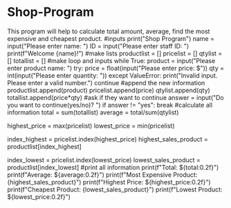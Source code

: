 # Shop-Program
This program will help to calculate total amount, average, find the most expensive and cheapest product.
#inputs
print("Shop Program")
name = input("Please enter name: ")
ID = input("Please enter staff ID: ")
print(f"Welcome {name}!")
#make lists
productlist = []
pricelist = []
qtylist = []
totallist = []
#make loop and inputs
while True:
    product = input("Please enter product name: ")
    try:
        price = float(input("Please enter price: $"))
        qty = int(input("Please enter quantity: "))
    except ValueError:
        print("Invalid input. Please enter a valid number.")
        continue
#append the new information
    productlist.append(product)
    pricelist.append(price)
    qtylist.append(qty)
    totallist.append(price*qty)
#ask if they want to continue
    answer = input("Do you want to continue(yes/no)? ")
    if answer != "yes":
        break
#calculate all information
total = sum(totallist)
average = total/sum(qtylist)

highest_price = max(pricelist)
lowest_price = min(pricelist)

index_highest = pricelist.index(highest_price)
highest_sales_product = productlist[index_highest]

index_lowest = pricelist.index(lowest_price)
lowest_sales_product = productlist[index_lowest]
#print all information
print(f"Total: ${total:0.2f}")
print(f"Average: ${average:0.2f}")
print(f"Most Expensive Product: {highest_sales_product}")
print(f"Highest Price: ${highest_price:0.2f}")
print(f"Cheapest Product: {lowest_sales_product}")
print(f"Lowest Product: ${lowest_price:0.2f}")
